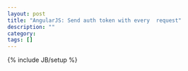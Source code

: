 ```yaml
---
layout: post
title: "AngularJS: Send auth token with every  request"
description: ""
category: 
tags: []
---
```

{% include JB/setup %}
